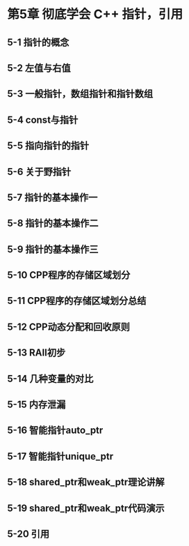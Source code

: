# 第5章 彻底学会 C++ 指针，引用

## 5-1 指针的概念



## 5-2 左值与右值



## 5-3 一般指针，数组指针和指针数组



## 5-4 const与指针



## 5-5 指向指针的指针



## 5-6 关于野指针



## 5-7 指针的基本操作一



## 5-8 指针的基本操作二



## 5-9 指针的基本操作三



## 5-10 CPP程序的存储区域划分



## 5-11 CPP程序的存储区域划分总结



## 5-12 CPP动态分配和回收原则



## 5-13 RAII初步



## 5-14 几种变量的对比



## 5-15 内存泄漏



## 5-16 智能指针auto_ptr



## 5-17 智能指针unique_ptr



## 5-18 shared_ptr和weak_ptr理论讲解



## 5-19 shared_ptr和weak_ptr代码演示



## 5-20 引用

## 

